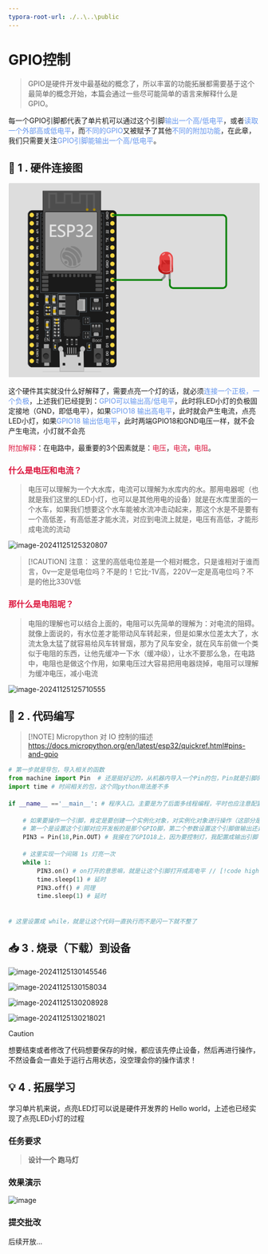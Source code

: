 ```yaml
---
typora-root-url: ./..\..\public
---
```


# GPIO控制

> GPIO是硬件开发中最基础的概念了，所以丰富的功能拓展都需要基于这个最简单的概念开始，本篇会通过一些尽可能简单的语言来解释什么是GPIO。
>
> 


每一个GPIO引脚都代表了单片机可以通过这个引脚<font color=CornflowerBlue>输出一个高/低电平</font>，或者<font color=CornflowerBlue>读取一个外部高或低电平</font>，而<font color=CornflowerBlue>不同的GPIO</font>又被赋予了其他<font color=CornflowerBlue>不同的附加功能</font>，在此章，我们只需要关注<font color=CornflowerBlue>GPIO引脚能输出一个高/低电平</font>。



## 🔗 1 . 硬件连接图

![image-20241125121914903](public/esp32/image-20241125121914903.png)

这个硬件其实就没什么好解释了，需要点亮一个灯的话，就必须<font color=CornflowerBlue>连接一个正极，一个负极</font>，上述我们已经提到：<font color=CornflowerBlue>GPIO可以输出高/低电平</font>，此时将LED小灯的负极固定接地（GND，即低电平），如果<font color=CornflowerBlue>GPIO18 输出高电平</font>，此时就会产生电流，点亮LED小灯，如果<font color=CornflowerBlue>GPIO18 输出低电平</font>，此时两端GPIO18和GND电压一样，就不会产生电流，小灯就不会亮

<font color=Crimson>附加解释</font>：在电路中，最重要的3个因素就是：<font color=Crimson>电压</font>，<font color=Crimson>电流</font>，<font color=Crimson>电阻</font>。

###  <font color=Crimson>什么是电压和电流？</font> 
> 电压可以理解为一个大水库，电流可以理解为水库内的水。那用电器呢（也就是我们这里的LED小灯，也可以是其他用电的设备）就是在水库里面的一个水车，如果我们想要这个水车能被水流冲击动起来，那这个水是不是要有一个高低差，有高低差才能水流，对应到电流上就是，电压有高低，才能形成电流的流动

![image-20241125125320807](/esp32/image-20241125125320807.png)

> [!CAUTION] 注意：
> 这里的高低电位差是一个相对概念，只是谁相对于谁而言，0v一定是低电位吗？不是的！它比-1V高，220V一定是高电位吗？不是的他比330V低

### <font color=Crimson>那什么是电阻呢？</font> 
> 电阻的理解也可以结合上面的，电阻可以先简单的理解为：对电流的阻碍。就像上面说的，有水位差才能带动风车转起来，但是如果水位差太大了，水流太急太猛了就容易给风车转冒烟，那为了风车安全，就在风车前做一个类似于电阻的东西，让他先缓冲一下水（缓冲级），让水不要那么急，在电路中，电阻也是做这个作用，如果电压过大容易把用电器烧掉，电阻可以理解为缓冲电压，减小电流

![image-20241125125710555](/esp32/image-20241125125710555.png)



## 🧰 2 . 代码编写

> [!NOTE] Micropython 对 IO 控制的描述
> https://docs.micropython.org/en/latest/esp32/quickref.html#pins-and-gpio

```python
# 第一步就是导包，导入相关的函数
from machine import Pin  # 还是挺好记的，从机器内导入一个Pin的包，Pin就是引脚的意思
import time # 时间相关的包，这个同python用法差不多

if __name__ =='__main__': # 程序入口。主要是为了后面多线程编程，平时也应注意配置入口函数。
    
    # 如果要操作一个引脚，肯定是要创建一个实例化对象，对实例化对象进行操作（这部分是python基础）
    # 第一个是设置这个引脚对应开发板的是那个GPIO脚，第二个参数设置这个引脚做输出还是做输入
    PIN3 = Pin(18,Pin.OUT) # 我接在了GPIO18上，因为要控制灯，我配置成输出引脚
    
    # 这里实现一个间隔 1s 灯亮一次
    while 1:
        PIN3.on() # on打开的意思嘛，就是让这个引脚打开成高电平 // [!code highlight:3]
        time.sleep(1) # 延时
        PIN3.off() # 同理
        time.sleep(1) # 延时
        

# 这里设置成 while，就是让这个代码一直执行而不是闪一下就不整了
```



## 📥 3 . 烧录（下载）到设备

![image-20241125130145546](/esp32/image-20241125130145546.png)

![image-20241125130158034](/esp32/image-20241125130158034.png)

![image-20241125130208928](/esp32/image-20241125130208928.png)

![image-20241125130218021](/esp32/image-20241125130218021.png)
> [!CAUTION]
> 想要结束或者修改了代码想要保存的时候，都应该先停止设备，然后再进行操作，不然设备会一直处于运行占用状态，没空理会你的操作请求！



## 💡 4 . 拓展学习

学习单片机来说，点亮LED灯可以说是硬件开发界的 Hello world，上述也已经实现了点亮LED小灯的过程

### 任务要求

> **设计一个 跑马灯** 


### 效果演示

![image](/esp32/image.gif)

### 提交批改
后续开放...
